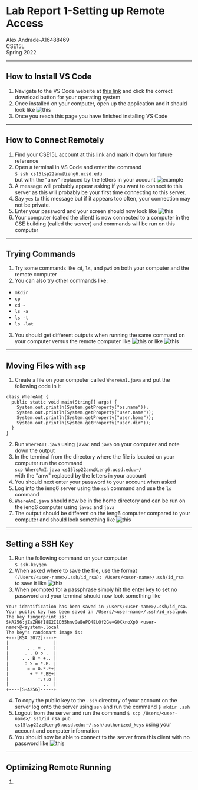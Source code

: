 # Lab Report 1-Setting up Remote Access
Alex Andrade-A16488469  
CSE15L  
Spring 2022

---

## How to Install VS Code 
1. Navigate to the VS Code website at [this link](https://code.visualstudio.com/) and click the correct download button for your operating system
2. Once installed on your computer, open up the application and it should look like ![this](Screenshots/VS_Code_1.png)
3. Once you reach this page you have finished installing VS Code

---

## How to Connect Remotely 
1. Find your CSE15L account at [this link](https://sdacs.ucsd.edu/~icc/index.php) and mark it down for future reference
2. Open a terminal in VS Code and enter the command     
`$ ssh cs15lsp22anw@ieng6.ucsd.edu`                           
but with the "anw" replaced by the letters in your account
![example](Screenshots/Terminal_1.png)
3. A message will probably appear asking if you want to connect to this server as this will probably be your first time connecting to this server.
4. Say `yes` to this message but if it appears too often, your connection may not be private.
5. Enter your password and your screen should now look like ![this](Screenshots/Login_1.png)
6. Your computer (called the client) is now connected to a computer in the CSE building (called the server) and commands will be run on this computer

---

## Trying Commands
1. Try some commands like `cd`, `ls`, and `pwd` on both your computer and the remote computer
2. You can also try other commands like:
* `mkdir`
* `cp`
* `cd ~`
* `ls -a`
* `ls -t`
* `ls -lat`
3. You should get different outputs when running the same command on your computer versus the remote computer like ![this](Screenshots/Command_1.png) or like ![this](Screenshots/Command_2.png)

---

## Moving Files with `scp`
1. Create a file on your computer called `WhereAmI.java` and put the following code in it 
```
class WhereAmI {
  public static void main(String[] args) {
    System.out.println(System.getProperty("os.name"));
    System.out.println(System.getProperty("user.name"));
    System.out.println(System.getProperty("user.home"));
    System.out.println(System.getProperty("user.dir"));
  }
}
```
2. Run `WhereAmI.java` using `javac` and `java` on your computer and note down the output
3. In the terminal from the directory where the file is located on your computer run the command         
`scp WhereAmI.java cs15lsp22anw@ieng6.ucsd.edu:~/`      
with the "anw" replaced by the letters in your account
4. You should next enter your password to your account when asked
5. Log into the ieng6 server using the `ssh` command and use the `ls` command
6. `WhereAmI.java` should now be in the home directory and can be run on the ieng6 computer using `javac` and `java`
7. The output should be different on the ieng6 computer compared to your computer and should look something like ![this](Screenshots/WhereAmI_Output.png)

---

## Setting a SSH Key
1. Run the following command on your computer       
`$ ssh-keygen`  
2. When asked where to save the file, use the format        
`(/Users/<user-name>/.ssh/id_rsa): /Users/<user-name>/.ssh/id_rsa`         
to save it like ![this](Screenshots/Keygen_1.png)
3. When prompted for a passphrase simply hit the enter key to set no password and your terminal should now look something like 
```
Your identification has been saved in /Users/<user-name>/.ssh/id_rsa.
Your public key has been saved in /Users/<user-name>/.ssh/id_rsa.pub.
The key fingerprint is:
SHA256:jZaZH6fI8E2I1D35hnvGeBePQ4ELOf2Ge+G0XknoXp0 <user-name>@<system>.local
The key's randomart image is:
+---[RSA 3072]----+
|                 |
|       . . + .   |
|      . . B o .  |
|     . . B * +.. |
|      o S = *.B. |
|       = = O.*.*+|
|        + * *.BE+|
|           +.+.o |
|             ..  |
+----[SHA256]-----+
```
4. To copy the public key to the `.ssh` directory of your account on the server log onto the server using `ssh` and run the command 
`$ mkdir .ssh`
5. Logout from the server and run the command 
`$ scp /Users/<user-name>/.ssh/id_rsa.pub cs15lsp22zz@ieng6.ucsd.edu:~/.ssh/authorized_keys` 
using your account and computer information
6. You should now be able to connect to the server from this client with no password like ![this](Screenshots/No_Pass.png)

---

## Optimizing Remote Running
1. 